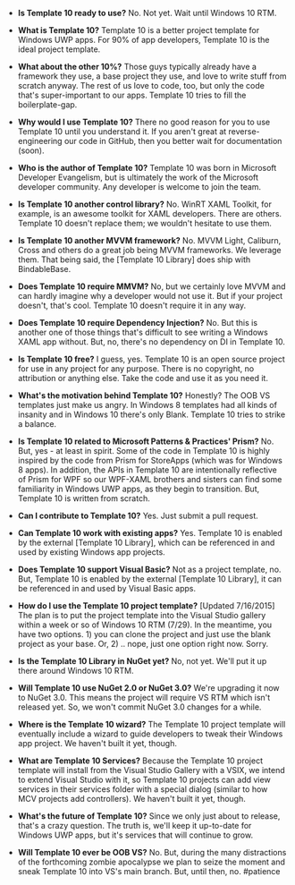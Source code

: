 * **Is Template 10 ready to use?** No. Not yet. Wait until Windows 10 RTM.

* **What is Template 10?** Template 10 is a better project template for Windows UWP apps. For 90% of app developers, Template 10 is the ideal project template. 

* **What about the other 10%?** Those guys typically already have a framework they use, a base project they use, and love to write stuff from scratch anyway. The rest of us love to code, too, but only the code that's super-important to our apps. Template 10 tries to fill the boilerplate-gap. 

* **Why would I use Template 10?** There no good reason for you to use Template 10 until you understand it. If you aren't great at reverse-engineering our code in GitHub, then you better wait for documentation (soon).

* **Who is the author of Template 10?** Template 10 was born in Microsoft Developer Evangelism, but is ultimately the work of the Microsoft developer community. Any developer is welcome to join the team. 

* **Is Template 10 another control library?** No. WinRT XAML Toolkit, for example, is an awesome toolkit for XAML developers. There are others. Template 10 doesn't replace them; we wouldn't hesitate to use them. 

* **Is Template 10 another MVVM framework?** No. MVVM Light, Caliburn, Cross and others do a great job being MVVM frameworks. We leverage them. That being said, the [Template 10 Library] does ship with BindableBase.

* **Does Template 10 require MMVM?** No, but we certainly love MVVM and can hardly imagine why a developer would not use it. But if your project doesn't, that's cool. Template 10 doesn't require it in any way.

* **Does Template 10 require Dependency Injection?** No. But this is another one of those things that's difficult to see writing a Windows XAML app without. But, no, there's no dependency on DI in Template 10.

* **Is Template 10 free?** I guess, yes. Template 10 is an open source project for use in any project for any purpose. There is no copyright, no attribution or anything else. Take the code and use it as you need it.

* **What's the motivation behind Template 10?** Honestly? The OOB VS templates just make us angry. In Windows 8 templates had all kinds of insanity and in Windows 10 there's only Blank. Template 10 tries to strike a balance. 

* **Is Template 10 related to Microsoft Patterns & Practices' Prism?** No. But, yes - at least in spirit. Some of the code in Template 10 is highly inspired by the code from Prism for StoreApps (which was for Windows 8 apps). In addition, the APIs in Template 10 are intentionally reflective of Prism for WPF so our WPF-XAML brothers and sisters can find some familiarity in Windows UWP apps, as they begin to transition. But, Template 10 is written from scratch.

* **Can I contribute to Template 10?** Yes. Just submit a pull request. 

* **Can Template 10 work with existing apps?** Yes. Template 10 is enabled by the external [Template 10 Library], which can be referenced in and used by existing Windows app projects. 

* **Does Template 10 support Visual Basic?** Not as a project template, no. But, Template 10 is enabled by the external [Template 10 Library], it can be referenced in and used by Visual Basic apps.

* **How do I use the Template 10 project template?** [Updated 7/16/2015] The plan is to put the project template into the Visual Studio gallery within a week or so of Windows 10 RTM (7/29). In the meantime, you have two options. 1) you can clone the project and just use the blank project as your base. Or, 2) .. nope, just one option right now. Sorry. 

* **Is the Template 10 Library in NuGet yet?** No, not yet. We'll put it up there around Windows 10 RTM.

* **Will Template 10 use NuGet 2.0 or NuGet 3.0?** We're upgrading it now to NuGet 3.0. This means the project will require VS RTM which isn't released yet. So, we won't commit NuGet 3.0 changes for a while.

* **Where is the Template 10 wizard?** The Template 10 project template will eventually include a wizard to guide developers to tweak their Windows app project. We haven't built it yet, though.

* **What are Template 10 Services?** Because the Template 10 project template will install from the Visual Studio Gallery with a VSIX, we intend to extend Visual Studio with it, so Template 10 projects can add view services in their services folder with a special dialog (similar to how MCV projects add controllers). We haven't built it yet, though.

* **What's the future of Template 10?** Since we only just about to release, that's a crazy question. The truth is, we'll keep it up-to-date for Windows UWP apps, but it's services that will continue to grow.

* **Will Template 10 ever be OOB VS?** No. But, during the many distractions of the forthcoming zombie apocalypse we plan to seize the moment and sneak Template 10 into VS's main branch. But, until then, no. #patience